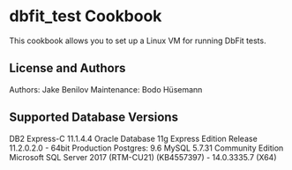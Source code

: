 dbfit_test Cookbook
===================
This cookbook allows you to set up a Linux VM for running DbFit tests.

License and Authors
-------------------
Authors: Jake Benilov
Maintenance: Bodo Hüsemann

Supported Database Versions
---------------------------
DB2 Express-C 11.1.4.4
Oracle Database 11g Express Edition Release 11.2.0.2.0 - 64bit Production
Postgres: 9.6
MySQL 5.7.31 Community Edition
Microsoft SQL Server 2017 (RTM-CU21) (KB4557397) - 14.0.3335.7 (X64) 
